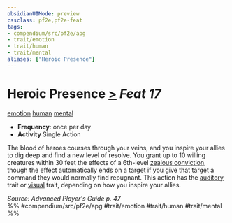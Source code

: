 ```yaml
---
obsidianUIMode: preview
cssclass: pf2e,pf2e-feat
tags:
- compendium/src/pf2e/apg
- trait/emotion
- trait/human
- trait/mental
aliases: ["Heroic Presence"]
---
```

# Heroic Presence  [>](../../rules/core-rulebook/chapter-9-playing-the-game.md#Actions "Single Action") *Feat 17*  
[emotion](../../rules/traits/emotion.md)  [human](../../rules/traits/human.md)  [mental](../../rules/traits/mental.md)  

- **Frequency**: once per day
- **Activity** Single Action

The blood of heroes courses through your veins, and you inspire your allies to dig deep and find a new level of resolve. You grant up to 10 willing creatures within 30 feet the effects of a 6th-level [zealous conviction](../spells/zealous-conviction.md), though the effect automatically ends on a target if you give that target a command they would normally find repugnant. This action has the [auditory](../../rules/traits/auditory.md) trait or [visual](../../rules/traits/visual.md) trait, depending on how you inspire your allies.

*Source: Advanced Player's Guide p. 47*  
%% #compendium/src/pf2e/apg #trait/emotion #trait/human #trait/mental %%